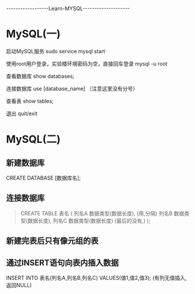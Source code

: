 ------------------Learn-MYSQL--------------------
# MySQL(一)

启动MySQL服务
sudo service mysql start

使用root用户登录，实验楼环境密码为空，直接回车登录
mysql -u root

查看数据库
show databases;

连接数据库
use [database_name]  （注意这里没有分号）

查看表
show tables;

退出
quit/exit

# MySQL(二)

## 新建数据库
CREATE DATABASE [数据库名];

## 连接数据库

>  CREATE TABLE 表名
>  (
>  列名A 数据类型(数据长度),           (用,分隔)
>  列名B 数据类型(数据长度),
>  列名C 数据类型(数据长度)             (最后的没有,)
>  );

## 新建完表后只有像元组的表
## 通过INSERT语句向表内插入数据
INSERT INTO 表名(列名A,列名B,列名C) VALUES(值1,值2,值3);    (有列无值插入,返回NULL)
